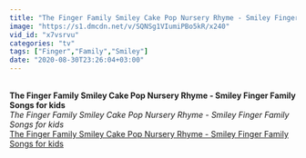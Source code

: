 ```yaml
---
title: "The Finger Family Smiley Cake Pop Nursery Rhyme - Smiley Finger Family Songs for kids"
image: "https://s1.dmcdn.net/v/SQNSg1VIumiPBo5kR/x240"
vid_id: "x7vsrvu"
categories: "tv"
tags: ["Finger","Family","Smiley"]
date: "2020-08-30T23:26:04+03:00"
---
```

<br><b>The Finger Family Smiley Cake Pop Nursery Rhyme - Smiley Finger Family Songs for kids</b><br> <i>The Finger Family Smiley Cake Pop Nursery Rhyme - Smiley Finger Family Songs for kids</i><br> <u>The Finger Family Smiley Cake Pop Nursery Rhyme - Smiley Finger Family Songs for kids</u>
